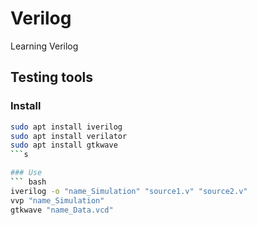 # Verilog

Learning Verilog

## Testing tools

### Install
```bash
sudo apt install iverilog 
sudo apt install verilator
sudo apt install gtkwave
```s

### Use
``` bash
iverilog -o "name_Simulation" "source1.v" "source2.v"
vvp "name_Simulation"
gtkwave "name_Data.vcd"
```